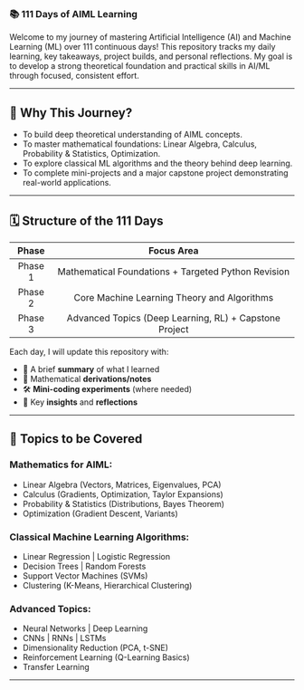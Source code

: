 ### 📚 111 Days of AIML Learning 

Welcome to my journey of mastering Artificial Intelligence (AI) and Machine Learning (ML) over 111 continuous days!
This repository tracks my daily learning, key takeaways, project builds, and personal reflections.
My goal is to develop a strong theoretical foundation and practical skills in AI/ML through focused, consistent effort.

---

## 🚀 Why This Journey?

- To build deep theoretical understanding of AIML concepts.
- To master mathematical foundations: Linear Algebra, Calculus, Probability & Statistics, Optimization.
- To explore classical ML algorithms and the theory behind deep learning.
- To complete mini-projects and a major capstone project demonstrating real-world applications.

---

## 🗓️ Structure of the 111 Days

| Phase    |  Focus Area                                             |
|:--------:|:-------------------------------------------------------:|
| Phase 1  |  Mathematical Foundations + Targeted Python Revision    |
| Phase 2  |  Core Machine Learning Theory and Algorithms            |
| Phase 3  |  Advanced Topics (Deep Learning, RL) + Capstone Project |

Each day, I will update this repository with:
- 📄 A brief **summary** of what I learned
- 🧮 Mathematical **derivations/notes**
- 🛠️ **Mini-coding experiments** (where needed)
- 🎯 Key **insights** and **reflections**

---

## 🧠 Topics to be Covered

### Mathematics for AIML:
- Linear Algebra (Vectors, Matrices, Eigenvalues, PCA)
- Calculus (Gradients, Optimization, Taylor Expansions)
- Probability & Statistics (Distributions, Bayes Theorem)
- Optimization (Gradient Descent, Variants)

### Classical Machine Learning Algorithms:
- Linear Regression | Logistic Regression
- Decision Trees | Random Forests
- Support Vector Machines (SVMs)
- Clustering (K-Means, Hierarchical Clustering)

### Advanced Topics:
- Neural Networks | Deep Learning
- CNNs | RNNs | LSTMs
- Dimensionality Reduction (PCA, t-SNE)
- Reinforcement Learning (Q-Learning Basics)
- Transfer Learning

---
